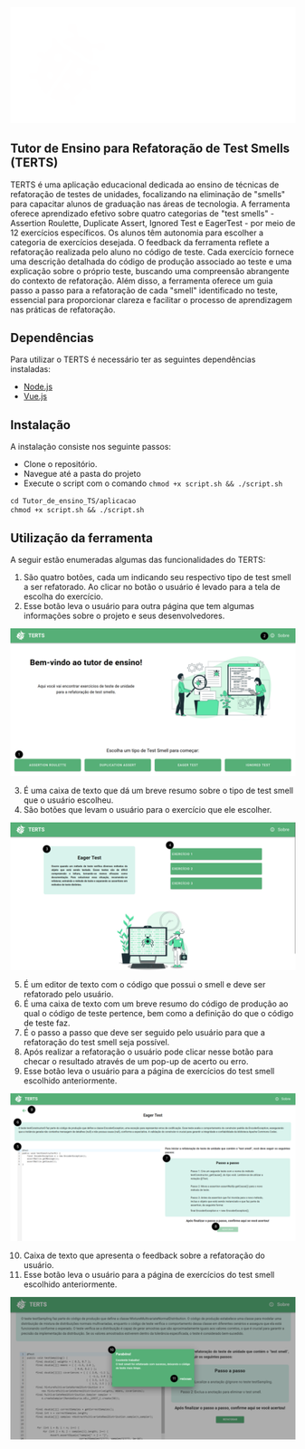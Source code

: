 ![Logo](https://github.com/DeigelaLima/Tutor_de_ensino_TS/raw/main/aplicacao/frontend/src/assets/readme-prints/Group%208.svg)

## Tutor de Ensino para Refatoração de Test Smells (TERTS)

TERTS é uma aplicação educacional dedicada ao ensino de técnicas de refatoração de testes de unidades, focalizando na eliminação de "smells" para capacitar alunos de graduação nas áreas de tecnologia. A ferramenta oferece aprendizado efetivo sobre quatro categorias de "test smells" - Assertion Roulette, Duplicate Assert, Ignored Test e EagerTest - por meio de 12 exercícios específicos. Os alunos têm autonomia para escolher a categoria de exercícios desejada. O feedback da ferramenta reflete a refatoração realizada pelo aluno no código de teste. Cada exercício fornece uma descrição detalhada do código de produção associado ao teste e uma explicação sobre o próprio teste, buscando uma compreensão abrangente do contexto de refatoração. Além disso, a ferramenta oferece um guia passo a passo para a refatoração de cada "smell" identificado no teste, essencial para proporcionar clareza e facilitar o processo de aprendizagem nas práticas de refatoração.

## Dependências 

Para utilizar o TERTS  é necessário ter as seguintes dependências instaladas:
- [Node.js](https://nodejs.org/en/download)
- [Vue.js](https://vuejs.org/guide/quick-start.html)



## Instalação

A instalação  consiste nos seguinte passos:

- Clone o repositório.
- Navegue até a pasta do projeto
- Execute o script com o comando `chmod +x script.sh && ./script.sh`

```
cd Tutor_de_ensino_TS/aplicacao
chmod +x script.sh && ./script.sh

```
##  Utilização da ferramenta

A seguir estão enumeradas algumas das funcionalidades do TERTS:

1.  São quatro botões, cada um indicando seu respectivo tipo  de test smell  a ser refatorado. Ao clicar no botão o usuário é levado para a tela de escolha do exercício. 
2.  Esse botão leva o usuário para outra página que tem algumas informações sobre o projeto e seus desenvolvedores.

![Tela 1](https://github.com/DeigelaLima/Tutor_de_ensino_TS/raw/main/aplicacao/frontend/src/assets/readme-prints/Group%2018.svg)

3.  É uma caixa de texto que dá um breve resumo sobre o tipo de test smell que o usuário escolheu.
4.   São botões que levam o usuário para o exercício  que ele escolher.

![Tela 2](https://github.com/DeigelaLima/Tutor_de_ensino_TS/raw/main/aplicacao/frontend/src/assets/readme-prints/Group%2019.svg)


5.  É um editor de texto com o código que possui o smell e deve ser refatorado pelo usuário.
6.  É uma caixa de texto com um breve resumo do código de produção ao qual o código de teste pertence, bem como a definição do que o código de teste faz.
7.  É o passo a passo que deve ser seguido pelo usuário para que a refatoração do test smell seja possível.
8.  Após realizar a refatoração o usuário pode clicar nesse botão para checar o resultado através de um pop-up de acerto ou erro.
9.  Esse botão leva o usuário para a página de exercícios do test smell escolhido anteriormente.

![Tela 3](https://github.com/DeigelaLima/Tutor_de_ensino_TS/raw/main/aplicacao/frontend/src/assets/readme-prints/Group%2020.svg)

10. Caixa de texto que apresenta o feedback sobre a refatoração do usuário.
11. Esse botão leva o usuário para a página de exercícios do test smell escolhido anteriormente.

![Tela 4](https://github.com/DeigelaLima/Tutor_de_ensino_TS/raw/main/aplicacao/frontend/src/assets/readme-prints/Group%2022.svg)